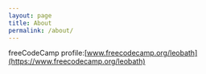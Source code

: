 ```yaml
---
layout: page
title: About
permalink: /about/
---
```


freeCodeCamp profile:[www.freecodecamp.org/leobath](https://www.freecodecamp.org/leobath)
